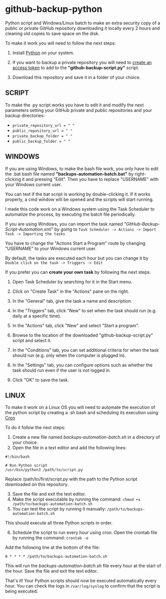 # github-backup-python
Python script and Windows/Linux batch to make an extra security copy of a public or private GitHub repository downloading it locally every 2 hours and cleaning old copies to save space on the disk.

To make it work you will need to follow the next steps:

1. Install [Python](https://www.python.org/downloads/) on your system.

2. If you want to backup a private repository you will need to [create an access token](https://docs.github.com/en/authentication/keeping-your-account-and-data-secure/creating-a-personal-access-token) to add to the **"github-backup-script.py"** script.

3. Download this repository and save it in a folder of your choice.

## SCRIPT

To make the .py script works you have to edit it and modify the next parameters setting your GitHub private and public repositories and your backup directories: 

- ```private_repository_url = " "```
- ```public_repository_url = " "```
- ```private_backup_folder = " "```
- ```public_backup_folder = " "```

## WINDOWS

If you are using Windows, to make the bash file work, you only have to edit the .bat bash file named **"backups-automation-batch.bat"** by right-clicking it and pressing "Edit". Then you have to replace "USERNAME" with your Windows current user. 

You can test if the bat script is working by double-clicking it. If it works properly, a cmd window will be opened and the scripts will start running. 

I made this code work on a Windows system using the Task Scheduler to automatize the process, by executing the batch file periodically.

If you are using Windows, you can import the task named *"GitHub-Backup-Script-Automation.xml"* by going to ```Task Scheduler -> Actions -> Import Task -> Importing the tasks```

You have to change the "Actions Start a Program" route by changing "USERNAME" to your Windows current user. 

By default, the tasks are executed each hour but you can change it by ```Double click on the task -> Triggers -> Edit```

If you prefer you can **create your own task** by following the next steps:

1. Open Task Scheduler by searching for it in the Start menu.

2. Click on "Create Task" in the "Actions" pane on the right.

3. In the "General" tab, give the task a name and description.

4. In the "Triggers" tab, click "New" to set when the task should run (e.g. daily at a specific time).

5. In the "Actions" tab, click "New" and select "Start a program".

6. Browse to the location of the downloaded "github-backup-script.py" script and select it.

7. In the "Conditions" tab, you can set additional criteria for when the task should run (e.g. only when the computer is plugged in).

8. In the "Settings" tab, you can configure options such as whether the task should run even if the user is not logged in.

9. Click "OK" to save the task.

## LINUX

To make it work on a Linux OS you will need to automate the execution of the python script by creating a .sh bash and scheduling its execution using [Cron](https://man7.org/linux/man-pages/man8/cron.8.html) 

To do it follow the next steps:

1. Create a new file named *backups-automation-batch.sh* in a directory of your choice.
2. Open the file in a text editor and add the following lines:

```
#!/bin/bash

# Run Python script
/usr/bin/python3 /path/to/script.py
```

Replace /path/to/first/script.py with the path to the Python script downloaded on this repository. 

3. Save the file and exit the text editor.
4. Make the script executable by running the command: ```chmod +x /path/to/backups-automation-batch.sh```
5. You can test the script by running it manually: ```/path/to/backups-automation-batch.sh```

This should execute all three Python scripts in order.

6. Schedule the script to run every hour using cron. Open the crontab file by running the command: ```crontab -e```

Add the following line at the bottom of the file:

```0 * * * * /path/to/backups-automation-batch.sh```

This will run the *backups-automation-batch.sh* file every hour at the start of the hour. Save the file and exit the text editor.

That's it! Your Python scripts should now be executed automatically every hour. You can check the logs in ```/var/log/syslog``` to confirm that the script is being executed.


